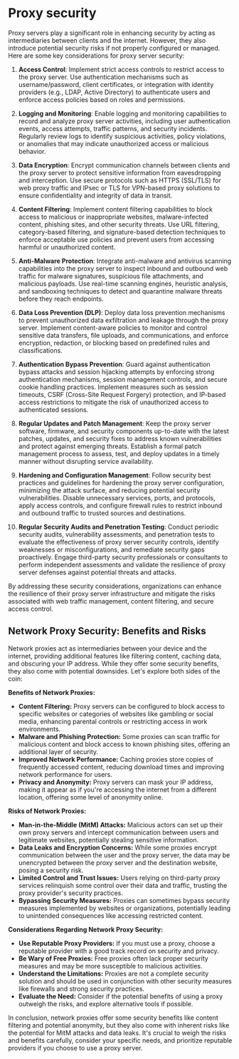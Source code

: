 # Proxy security

Proxy servers play a significant role in enhancing security by acting as intermediaries between clients and the internet. However, they also introduce potential security risks if not properly configured or managed. Here are some key considerations for proxy server security:

1. **Access Control**: Implement strict access controls to restrict access to the proxy server. Use authentication mechanisms such as username/password, client certificates, or integration with identity providers (e.g., LDAP, Active Directory) to authenticate users and enforce access policies based on roles and permissions.

2. **Logging and Monitoring**: Enable logging and monitoring capabilities to record and analyze proxy server activities, including user authentication events, access attempts, traffic patterns, and security incidents. Regularly review logs to identify suspicious activities, policy violations, or anomalies that may indicate unauthorized access or malicious behavior.

3. **Data Encryption**: Encrypt communication channels between clients and the proxy server to protect sensitive information from eavesdropping and interception. Use secure protocols such as HTTPS (SSL/TLS) for web proxy traffic and IPsec or TLS for VPN-based proxy solutions to ensure confidentiality and integrity of data in transit.

4. **Content Filtering**: Implement content filtering capabilities to block access to malicious or inappropriate websites, malware-infected content, phishing sites, and other security threats. Use URL filtering, category-based filtering, and signature-based detection techniques to enforce acceptable use policies and prevent users from accessing harmful or unauthorized content.

5. **Anti-Malware Protection**: Integrate anti-malware and antivirus scanning capabilities into the proxy server to inspect inbound and outbound web traffic for malware signatures, suspicious file attachments, and malicious payloads. Use real-time scanning engines, heuristic analysis, and sandboxing techniques to detect and quarantine malware threats before they reach endpoints.

6. **Data Loss Prevention (DLP)**: Deploy data loss prevention mechanisms to prevent unauthorized data exfiltration and leakage through the proxy server. Implement content-aware policies to monitor and control sensitive data transfers, file uploads, and communications, and enforce encryption, redaction, or blocking based on predefined rules and classifications.

7. **Authentication Bypass Prevention**: Guard against authentication bypass attacks and session hijacking attempts by enforcing strong authentication mechanisms, session management controls, and secure cookie handling practices. Implement measures such as session timeouts, CSRF (Cross-Site Request Forgery) protection, and IP-based access restrictions to mitigate the risk of unauthorized access to authenticated sessions.

8. **Regular Updates and Patch Management**: Keep the proxy server software, firmware, and security components up-to-date with the latest patches, updates, and security fixes to address known vulnerabilities and protect against emerging threats. Establish a formal patch management process to assess, test, and deploy updates in a timely manner without disrupting service availability.

9. **Hardening and Configuration Management**: Follow security best practices and guidelines for hardening the proxy server configuration, minimizing the attack surface, and reducing potential security vulnerabilities. Disable unnecessary services, ports, and protocols, apply access controls, and configure firewall rules to restrict inbound and outbound traffic to trusted sources and destinations.

10. **Regular Security Audits and Penetration Testing**: Conduct periodic security audits, vulnerability assessments, and penetration tests to evaluate the effectiveness of proxy server security controls, identify weaknesses or misconfigurations, and remediate security gaps proactively. Engage third-party security professionals or consultants to perform independent assessments and validate the resilience of proxy server defenses against potential threats and attacks.

By addressing these security considerations, organizations can enhance the resilience of their proxy server infrastructure and mitigate the risks associated with web traffic management, content filtering, and secure access control.

## Network Proxy Security: Benefits and Risks

Network proxies act as intermediaries between your device and the internet, providing additional features like filtering content, caching data, and obscuring your IP address. While they offer some security benefits, they also come with potential downsides. Let's explore both sides of the coin:

**Benefits of Network Proxies:**

* **Content Filtering:** Proxy servers can be configured to block access to specific websites or categories of websites like gambling or social media, enhancing parental controls or restricting access in work environments.
* **Malware and Phishing Protection:** Some proxies can scan traffic for malicious content and block access to known phishing sites, offering an additional layer of security.
* **Improved Network Performance:** Caching proxies store copies of frequently accessed content, reducing download times and improving network performance for users.
* **Privacy and Anonymity:** Proxy servers can mask your IP address, making it appear as if you're accessing the internet from a different location, offering some level of anonymity online.

**Risks of Network Proxies:**

* **Man-in-the-Middle (MitM) Attacks:** Malicious actors can set up their own proxy servers and intercept communication between users and legitimate websites, potentially stealing sensitive information.
* **Data Leaks and Encryption Concerns:** While some proxies encrypt communication between the user and the proxy server, the data may be unencrypted between the proxy server and the destination website, posing a security risk.
* **Limited Control and Trust Issues:** Users relying on third-party proxy services relinquish some control over their data and traffic, trusting the proxy provider's security practices.
* **Bypassing Security Measures:** Proxies can sometimes bypass security measures implemented by websites or organizations, potentially leading to unintended consequences like accessing restricted content.

**Considerations Regarding Network Proxy Security:**

* **Use Reputable Proxy Providers:**  If you must use a proxy, choose a reputable provider with a good track record on security and privacy.
* **Be Wary of Free Proxies:** Free proxies often lack proper security measures and may be more susceptible to malicious activities.
* **Understand the Limitations:**  Proxies are not a complete security solution and should be used in conjunction with other security measures like firewalls and strong security practices.
* **Evaluate the Need:**  Consider if the potential benefits of using a proxy outweigh the risks, and explore alternative tools if possible.

In conclusion, network proxies offer some security benefits like content filtering and potential anonymity, but they also come with inherent risks like the potential for MitM attacks and data leaks. It's crucial to weigh the risks and benefits carefully, consider your specific needs, and prioritize reputable providers if you choose to use a proxy server. 


